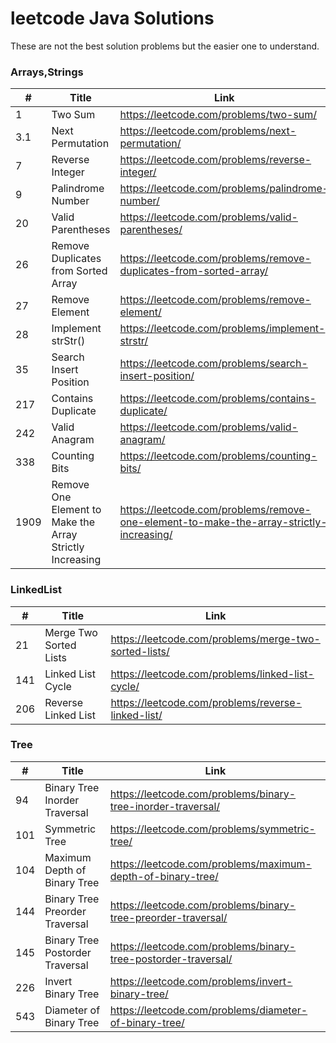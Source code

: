 # leetcode Java Solutions

These are not the best solution problems but the easier one to understand.

### Arrays,Strings

| #    | Title                                                    | Link                                                                                    |
|------|----------------------------------------------------------|-----------------------------------------------------------------------------------------|
| 1    | Two Sum                                                  | https://leetcode.com/problems/two-sum/                                                  |
| 3.1  | Next Permutation                                         | https://leetcode.com/problems/next-permutation/                                         |
| 7    | Reverse Integer                                          | https://leetcode.com/problems/reverse-integer/                                          |
| 9    | Palindrome Number                                        | https://leetcode.com/problems/palindrome-number/                                        |
| 20   | Valid Parentheses                                        | https://leetcode.com/problems/valid-parentheses/                                        |
| 26   | Remove Duplicates from Sorted Array                      | https://leetcode.com/problems/remove-duplicates-from-sorted-array/                      |
| 27   | Remove Element                                           | https://leetcode.com/problems/remove-element/                                           |
| 28   | Implement strStr()                                       | https://leetcode.com/problems/implement-strstr/                                         |
| 35   | Search Insert Position                                   | https://leetcode.com/problems/search-insert-position/                                   |
| 217  | Contains Duplicate                                       | https://leetcode.com/problems/contains-duplicate/                                       |
| 242  | Valid Anagram                                            | https://leetcode.com/problems/valid-anagram/                                            |
| 338  | Counting Bits                                            | https://leetcode.com/problems/counting-bits/                                            |
| 1909 | Remove One Element to Make the Array Strictly Increasing | https://leetcode.com/problems/remove-one-element-to-make-the-array-strictly-increasing/ |

### LinkedList
| #   | Title                  | Link                                                  |
|-----|------------------------|-------------------------------------------------------|
| 21  | Merge Two Sorted Lists | https://leetcode.com/problems/merge-two-sorted-lists/ |
| 141 | Linked List Cycle      | https://leetcode.com/problems/linked-list-cycle/      |
| 206 | Reverse Linked List    | https://leetcode.com/problems/reverse-linked-list/    |


### Tree
| #   | Title                           | Link                                                           |
|-----|---------------------------------|----------------------------------------------------------------|
| 94  | Binary Tree Inorder Traversal   | https://leetcode.com/problems/binary-tree-inorder-traversal/   |
| 101 | Symmetric Tree                  | https://leetcode.com/problems/symmetric-tree/                  |
| 104 | Maximum Depth of Binary Tree    | https://leetcode.com/problems/maximum-depth-of-binary-tree/    |
| 144 | Binary Tree Preorder Traversal  | https://leetcode.com/problems/binary-tree-preorder-traversal/  |
| 145 | Binary Tree Postorder Traversal | https://leetcode.com/problems/binary-tree-postorder-traversal/ |
| 226 | Invert Binary Tree              | https://leetcode.com/problems/invert-binary-tree/              |
| 543 | Diameter of Binary Tree         | https://leetcode.com/problems/diameter-of-binary-tree/         | 
